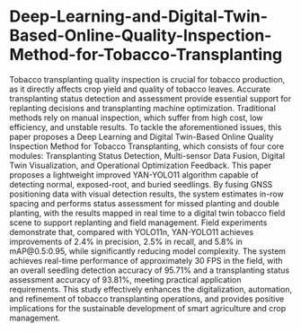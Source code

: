 # Deep-Learning-and-Digital-Twin-Based-Online-Quality-Inspection-Method-for-Tobacco-Transplanting

<p style="font-size:14px">
Tobacco transplanting quality inspection is crucial for tobacco production, as it directly affects crop yield and quality of tobacco leaves. Accurate transplanting status detection and assessment provide essential support for replanting decisions and transplanting machine optimization. Traditional methods rely on manual inspection, which suffer from high cost, low efficiency, and unstable results. To tackle the aforementioned issues, this paper proposes a Deep Learning and Digital Twin-Based Online Quality Inspection Method for Tobacco Transplanting, which consists of four core modules: Transplanting Status Detection, Multi-sensor Data Fusion, Digital Twin Visualization, and Operational Optimization Feedback. This paper proposes a lightweight improved YAN-YOLO11 algorithm capable of detecting normal, exposed-root, and buried seedlings. By fusing GNSS positioning data with visual detection results, the system estimates in-row spacing and performs status assessment for missed planting and double planting, with the results mapped in real time to a digital twin tobacco field scene to support replanting and field management. Field experiments demonstrate that, compared with YOLO11n, YAN-YOLO11 achieves improvements of 2.4% in precision, 2.5% in recall, and 5.8% in mAP@0.5:0.95, while significantly reducing model complexity. The system achieves real-time performance of approximately 30 FPS in the field, with an overall seedling detection accuracy of 95.71% and a transplanting status assessment accuracy of 93.81%, meeting practical application requirements. This study effectively enhances the digitalization, automation, and refinement of tobacco transplanting operations, and provides positive implications for the sustainable development of smart agriculture and crop management.
</p>
